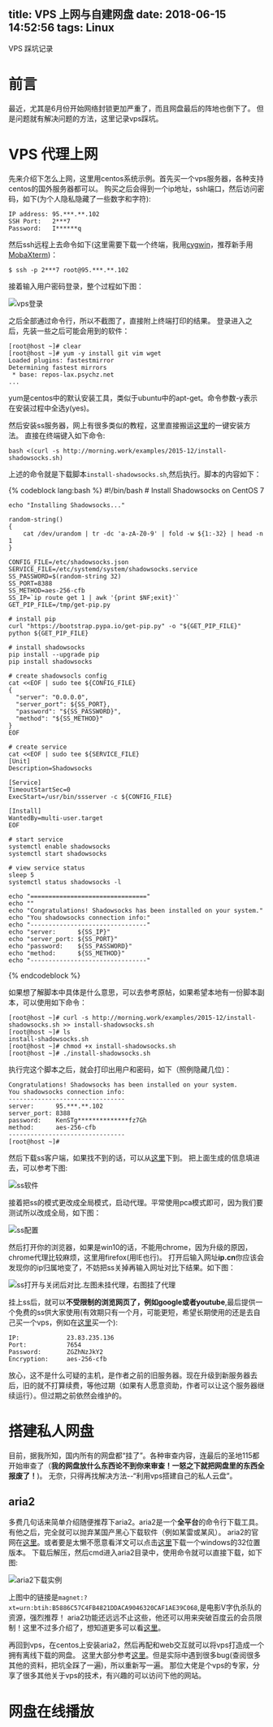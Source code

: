 title: VPS 上网与自建网盘
date: 2018-06-15 14:52:56
tags: Linux
---
VPS 踩坑记录
<!--more-->

<script type="text/javascript" src="http://cdn.mathjax.org/mathjax/latest/MathJax.js?config=TeX-AMS-MML_HTMLorMML"></script>

# 前言
最近，尤其是6月份开始网络封锁更加严重了，而且网盘最后的阵地也倒下了。
但是问题就有解决问题的方法，这里记录vps踩坑。

# VPS 代理上网
先来介绍下怎么上网，这里用centos系统示例。首先买一个vps服务器，各种支持centos的国外服务器都可以。
购买之后会得到一个ip地址，ssh端口，然后访问密码，如下(为个人隐私隐藏了一些数字和字符):

    IP address: 95.***.**.102
    SSH Port:   2***7
    Password:   I******q

然后ssh远程上去命令如下(这里需要下载一个终端，我用[cygwin](https://www.cygwin.com/)，推荐新手用[MobaXterm](https://mobaxterm.mobatek.net/))：

    $ ssh -p 2***7 root@95.***.**.102

接着输入用户密码登录，整个过程如下图：

![vps登录](https://image.ibb.co/cu9Yjd/image.png)

之后全部通过命令行，所以不截图了，直接附上终端打印的结果。
登录进入之后，先装一些之后可能会用到的软件：

    [root@host ~]# clear
    [root@host ~]# yum -y install git vim wget
    Loaded plugins: fastestmirror
    Determining fastest mirrors
     * base: repos-lax.psychz.net
    ...

yum是centos中的默认安装工具，类似于ubuntu中的apt-get。命令参数-y表示在安装过程中全选y(yes)。

然后安装ss服务器，网上有很多类似的教程，这里直接搬运[这里](http://morning.work/page/2015-12/install-shadowsocks-on-centos-7.html)的一键安装方法。
直接在终端键入如下命令:

    bash <(curl -s http://morning.work/examples/2015-12/install-shadowsocks.sh)

上述的命令就是下载脚本`install-shadowsocks.sh`,然后执行。脚本的内容如下：

{% codeblock lang:bash %}
    #!/bin/bash
    # Install Shadowsocks on CentOS 7

    echo "Installing Shadowsocks..."

    random-string()
    {
        cat /dev/urandom | tr -dc 'a-zA-Z0-9' | fold -w ${1:-32} | head -n 1
    }

    CONFIG_FILE=/etc/shadowsocks.json
    SERVICE_FILE=/etc/systemd/system/shadowsocks.service
    SS_PASSWORD=$(random-string 32)
    SS_PORT=8388
    SS_METHOD=aes-256-cfb
    SS_IP=`ip route get 1 | awk '{print $NF;exit}'`
    GET_PIP_FILE=/tmp/get-pip.py

    # install pip
    curl "https://bootstrap.pypa.io/get-pip.py" -o "${GET_PIP_FILE}"
    python ${GET_PIP_FILE}

    # install shadowsocks
    pip install --upgrade pip
    pip install shadowsocks

    # create shadowsocls config
    cat <<EOF | sudo tee ${CONFIG_FILE}
    {
      "server": "0.0.0.0",
      "server_port": ${SS_PORT},
      "password": "${SS_PASSWORD}",
      "method": "${SS_METHOD}"
    }
    EOF

    # create service
    cat <<EOF | sudo tee ${SERVICE_FILE}
    [Unit]
    Description=Shadowsocks

    [Service]
    TimeoutStartSec=0
    ExecStart=/usr/bin/ssserver -c ${CONFIG_FILE}

    [Install]
    WantedBy=multi-user.target
    EOF

    # start service
    systemctl enable shadowsocks
    systemctl start shadowsocks

    # view service status
    sleep 5
    systemctl status shadowsocks -l

    echo "================================"
    echo ""
    echo "Congratulations! Shadowsocks has been installed on your system."
    echo "You shadowsocks connection info:"
    echo "--------------------------------"
    echo "server:      ${SS_IP}"
    echo "server_port: ${SS_PORT}"
    echo "password:    ${SS_PASSWORD}"
    echo "method:      ${SS_METHOD}"
    echo "--------------------------------"
{% endcodeblock %}

如果想了解脚本中具体是什么意思，可以去参考原帖，如果希望本地有一份脚本副本，可以使用如下命令：

    [root@host ~]# curl -s http://morning.work/examples/2015-12/install-shadowsocks.sh >> install-shadowsocks.sh
    [root@host ~]# ls
    install-shadowsocks.sh
    [root@host ~]# chmod +x install-shadowsocks.sh
    [root@host ~]# ./install-shadowsocks.sh

执行完这个脚本之后，就会打印出用户和密码，如下（照例隐藏几位)：

    Congratulations! Shadowsocks has been installed on your system.
    You shadowsocks connection info:
    --------------------------------
    server:      95.***.**.102
    server_port: 8388
    password:    KenSTg**************fz7Gh
    method:      aes-256-cfb
    --------------------------------
    [root@host ~]#

然后下载ss客户端，如果找不到的话，可以从[这里](https://codeload.github.com/zhaochenqiu/download/zip/master)下到。
把上面生成的信息填进去，可以参考下图:

![ss软件](https://image.ibb.co/bzw5Ed/image.png)

接着把ss的模式更改成全局模式，启动代理。平常使用pca模式即可，因为我们要测试所以改成全局，如下图：

![ss配置](https://image.ibb.co/iKUQEd/image.png)

然后打开你的浏览器，如果是win10的话，不能用chrome，因为升级的原因，chrome代理比较麻烦，这里用firefox(用IE也行)。
打开后输入网址**ip.cn**你应该会发现你的ip归属地变了，不妨把ss关掉再输入网址对比下结果。如下图：

![ss打开与关闭后对比.左图未挂代理，右图挂了代理](https://image.ibb.co/jHPW4d/image.png)

挂上ss后，就可以**不受限制的浏览网页了，例如google或者youtube**,最后提供一个免费的ss供大家使用(有效期只有一个月，可能更短，希望长期使用的还是去自己买一个vps，例如在[这里](https://bandwagonhost.com/)买一个):

    IP:             23.83.235.136
    Port:           7654
    Password:       ZGZhNzJkY2
    Encryption:     aes-256-cfb

放心，这不是什么可疑的主机，是作者之前的旧服务器。现在升级到新服务器去后，旧的就不打算续费，等他过期（如果有人愿意资助，作者可以让这个服务器继续运行）。但过期之前依然会维护的。

# 搭建私人网盘
目前，据我所知，国内所有的网盘都“挂了”。各种审查内容，连最后的圣地115都开始审查了（**我的网盘放什么东西论不到你来审查！一怒之下就把网盘里的东西全报废了！**)。
无奈，只得再找解决方法--“利用vps搭建自己的私人云盘”。

## aria2
多费几句话来简单介绍随便推荐下aria2。aria2是一个**全平台**的命令行下载工具。有他之后，完全就可以抛弃某国产黑心下载软件（例如某雷或某风）。
aria2的官网在[这里](https://aria2.github.io/)。或者要是太懒不愿意看洋文可以点击[这里](https://github-production-release-asset-2e65be.s3.amazonaws.com/1116542/eca09fe6-588b-11e8-9418-40129dc31c98?X-Amz-Algorithm=AWS4-HMAC-SHA256&X-Amz-Credential=AKIAIWNJYAX4CSVEH53A%2F20180615%2Fus-east-1%2Fs3%2Faws4_request&X-Amz-Date=20180615T141920Z&X-Amz-Expires=300&X-Amz-Signature=21eea2db0b143a94474a40bade0946f350111e09a467dd749ae2e4314c19d770&X-Amz-SignedHeaders=host&actor_id=10084681&response-content-disposition=attachment%3B%20filename%3Daria2-1.34.0-win-32bit-build1.zip&response-content-type=application%2Foctet-stream)下载一个windows的32位置版本。
下载后解压，然后cmd进入aria2目录中，使用命令就可以直接下载，如下图:

![aria2下载实例](https://image.ibb.co/gqP97y/image.png)

上图中的链接是`magnet:?xt=urn:btih:B5886C57C4FB4821DDACA9046320CAF1AE39C068`,是电影V字仇杀队的资源，强烈推荐！
aria2功能还远远不止这些，他还可以用来突破百度云的会员限制！这里不过多介绍了，想知道更多可以看[这里](https://github.com/hokein/Wiki/wiki/%E4%BD%BF%E7%94%A8aria2%E7%AA%81%E7%A0%B4%E7%99%BE%E5%BA%A6%E4%BA%91%E7%9B%98%E9%99%90%E9%80%9F)。

再回到vps，在centos上安装aria2，然后再配和web交互就可以将vps打造成一个拥有离线下载的网盘。
这里大部分参考[这里](http://www.138vps.com/vpsjc/945.html)。但是实际中遇到很多bug(查阅很多其他的资料，把坑全踩了一遍)，所以重新写一遍。
那位大佬是个vps的专家，分享了很多其他关于vps的技术，有兴趣的可以访问下他的网站。

# 网盘在线播放



